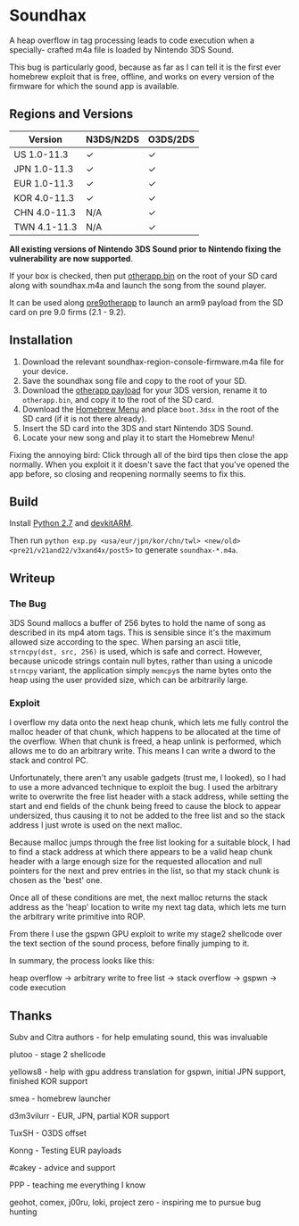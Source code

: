 # Soundhax

A heap overflow in tag processing leads to code execution when a specially-
crafted m4a file is loaded by Nintendo 3DS Sound.

This bug is particularly good, because as far as I can tell it is the first
ever homebrew exploit that is free, offline, and works on every version
of the firmware for which the sound app is available.

## Regions and Versions

| Version | N3DS/N2DS | O3DS/2DS |
| --- | --- | --- |
| US 1.0-11.3 | ✓ | ✓ |
| JPN 1.0-11.3 | ✓ | ✓ |
| EUR 1.0-11.3 | ✓ | ✓ |
| KOR 4.0-11.3 | ✓ | ✓ |
| CHN 4.0-11.3 | N/A | ✓ |
| TWN 4.1-11.3 | N/A | ✓ |

**All existing versions of Nintendo 3DS Sound prior to Nintendo fixing the vulnerability are now supported**.

If your box is checked, then put [otherapp.bin](https://smealum.github.io/3ds/#otherapp) on the root of your SD card along with soundhax.m4a and launch the song from the sound player.

It can be used along [pre9otherapp](https://github.com/hax0kartik/pre9otherapp) to launch an arm9 payload from the SD card on pre 9.0 firms (2.1 - 9.2).

## Installation
1. Download the relevant soundhax-region-console-firmware.m4a file for your device.
2. Save the soundhax song file and copy to the root of your SD.
3. Download the [otherapp payload](https://smealum.github.io/3ds/) for your 3DS version, rename it to `otherapp.bin`, and copy it to the root of the SD card.
4. Download the [Homebrew Menu](https://github.com/fincs/new-hbmenu/releases/latest) and place `boot.3dsx` in the root of the SD card (if it is not there already).
5. Insert the SD card into the 3DS and start Nintendo 3DS Sound.
6. Locate your new song and play it to start the Homebrew Menu!

Fixing the annoying bird: Click through all of the bird tips then close the app normally. When you exploit it it doesn't save the fact that you've opened the app before, so closing and reopening normally seems to fix this.

## Build
Install [Python 2.7](https://python.org) and [devkitARM](https://devkitpro.org/wiki/Getting_Started).

Then run `python exp.py <usa/eur/jpn/kor/chn/twl> <new/old> <pre21/v21and22/v3xand4x/post5>` to generate `soundhax-*.m4a`.

## Writeup

### The Bug
3DS Sound mallocs a buffer of 256 bytes to hold the name of song as described
in its mp4 atom tags. This is sensible since it's the maximum allowed size according
to the spec. When parsing an ascii title, `strncpy(dst, src, 256)` is used, which
is safe and correct. However, because unicode strings contain null bytes, rather
than using a unicode `strncpy` variant, the application simply `memcpy`s the name
bytes onto the heap using the user provided size, which can be arbitrarily large.

### Exploit
I overflow my data onto the next heap chunk, which lets me fully control the
malloc header of that chunk, which happens to be allocated at the time of the overflow.
When that chunk is freed, a heap unlink is performed, which allows me to do
an arbitrary write. This means I can write a dword to the stack and control
PC.

Unfortunately, there aren't any usable gadgets (trust me, I looked), so I
had to use a more advanced technique to exploit the bug. I used the
arbitrary write to overwrite the free list header with a stack address,
while setting the start and end fields of the chunk being freed to cause the
block to appear undersized, thus causing it to not be added to the free list
and so the stack address I just wrote is used on the next malloc.

Because malloc jumps through the free list looking for a suitable block, I had to find a stack
address at which there appears to be a valid heap chunk header with a large enough
size for the requested allocation and null pointers for the next and prev entries
in the list, so that my stack chunk is chosen as the 'best' one.

Once all of these conditions are met, the next malloc returns the stack address as the
'heap' location to write my next tag data, which lets me turn the arbitrary
write primitive into ROP.

From there I use the gspwn GPU exploit to write
my stage2 shellcode over the text section of the sound process, before finally
jumping to it.

In summary, the process looks like this:

heap overflow -> arbitrary write to free list -> stack overflow -> gspwn -> code execution

## Thanks
Subv and Citra authors - for help emulating sound, this was invaluable

plutoo   - stage 2 shellcode

yellows8 - help with gpu address translation for gspwn, initial JPN support, finished KOR support

smea     - homebrew launcher

d3m3vilurr - EUR, JPN, partial KOR support

TuxSH - O3DS offset

Konng - Testing EUR payloads

\#cakey - advice and support

PPP - teaching me everything I know

geohot, comex, j00ru, loki, project zero - inspiring me to pursue bug hunting
